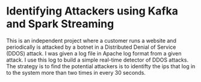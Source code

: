 # Identifying Attackers using Kafka and Spark Streaming

This is an independent project where a customer runs a website and periodically is attacked by a botnet in a Distributed Denial of
Service (DDOS) attack. I was given a log file in Apache log format from a given attack. I use
this log to build a simple real-time detector of DDOS attacks. The strategy is to find the potential attackers is 
to identifty the ips that log in to the system more than two times in every 30 seconds.